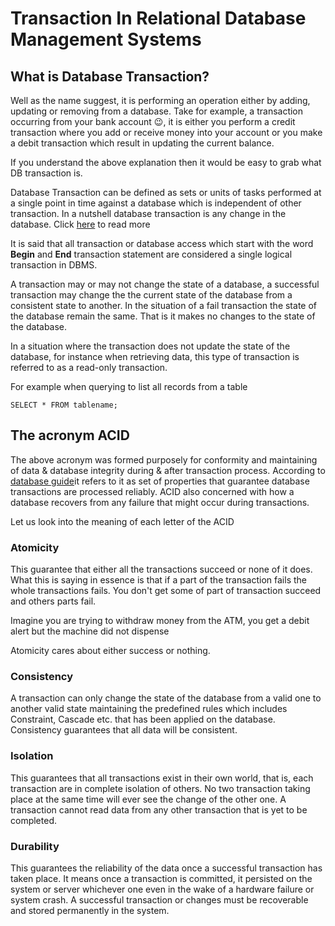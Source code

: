 # Transaction In Relational Database Management Systems

## What is Database Transaction? 

Well as the name suggest, it is performing an operation either by adding, updating or removing from a database. Take for example, a transaction occurring from your bank account 😉️, it is either you perform a credit transaction where you add or receive money into your account or you make a debit transaction which result in updating the current balance.

If you understand the above explanation then it would be easy to grab what DB transaction is.

Database Transaction can be defined as sets or units of tasks performed at a single point in time against a database which is independent of other transaction. In a nutshell database transaction is any change in the database. Click [here](https://www.guru99.com/dbms-transaction-management.html) to read more

It is said that all transaction or database access which start with the word **Begin** and **End** transaction statement are considered a single logical transaction in DBMS.

A transaction may or may not change the state of a database, a successful transaction may change the the current state of the database from a consistent state to another. In the situation of a fail transaction the state of the database remain the same. That is it makes no changes to the state of the database.

In a situation where the transaction does not update the state of the database, for instance when retrieving data, this type of transaction is referred to as a read-only transaction.

For example when querying to list all records from a table

`SELECT * FROM tablename;`

## The acronym ACID
The above acronym was formed purposely for conformity and maintaining of data & database integrity during & after transaction process. According to [database guide](https://database.guide/sql-transactions-tutorial/)it refers to it as set of properties that guarantee database transactions are processed reliably. ACID also concerned with how a database recovers from any failure that might occur during transactions.

Let us look into the meaning of each letter of the ACID

### Atomicity
This guarantee that either all the transactions succeed or none of it does. What this is saying in essence is that if a part of the transaction fails the whole transactions fails. You don't get some of part of transaction succeed and others parts fail. 

Imagine you are trying to withdraw money from the ATM, you get a debit alert but the machine did not dispense

Atomicity cares about either success or nothing.


### Consistency
A transaction can only change the state of the database from a valid one to another valid state maintaining the predefined rules which includes Constraint, Cascade etc. that has been applied on the database. Consistency guarantees that all data will be consistent.

### Isolation
This guarantees that all transactions exist in their own world, that is, each transaction are in complete isolation of others. No two transaction taking place at the same time will ever see the change of the other one. A transaction cannot read data from any other transaction that is yet to be completed.

### Durability
This guarantees the reliability of the data once a successful transaction has taken place. It means once a transaction is committed, it persisted on the system or server whichever one even in the wake of a hardware failure or system crash. A successful transaction or changes must be recoverable and stored permanently in the system.





